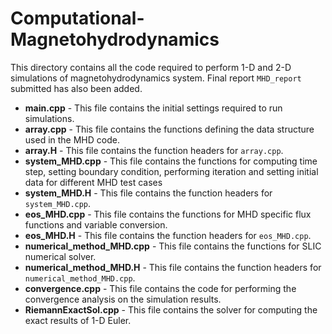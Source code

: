 # Computational-Magnetohydrodynamics
This directory contains all the code required to perform 1-D and 2-D simulations of magnetohydrodynamics system. Final report `MHD_report` submitted has also been added.

* **main.cpp** - This file contains the initial settings required to run simulations.
* **array.cpp** - This file contains the functions defining the data structure used in the MHD code.
* **array.H** - This file contains the function headers for `array.cpp`.
* **system_MHD.cpp** - This file contains the functions for computing time step, setting boundary condition, performing iteration and setting initial data for different MHD test cases
* **system_MHD.H** - This file contains the function headers for `system_MHD.cpp`.
* **eos_MHD.cpp** - This file contains the functions for MHD specific flux functions and variable conversion.
* **eos_MHD.H** - This file contains the function headers for `eos_MHD.cpp`.
* **numerical_method_MHD.cpp** - This file contains the functions for SLIC numerical solver.
* **numerical_method_MHD.H** - This file contains the function headers for `numerical_method_MHD.cpp`.
* **convergence.cpp** - This file contains the code for performing the convergence analysis on the simulation results. 
* **RiemannExactSol.cpp** - This file contains the solver for computing the exact results of 1-D Euler.


